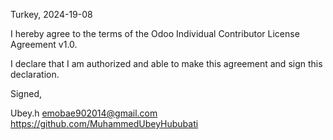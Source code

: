 Turkey, 2024-19-08

I hereby agree to the terms of the Odoo Individual Contributor License
Agreement v1.0.

I declare that I am authorized and able to make this agreement and sign this
declaration.

Signed,

Ubey.h emobae902014@gmail.com https://github.com/MuhammedUbeyHububati
